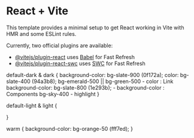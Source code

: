 # React + Vite

This template provides a minimal setup to get React working in Vite with HMR and some ESLint rules.

Currently, two official plugins are available:

- [@vitejs/plugin-react](https://github.com/vitejs/vite-plugin-react/blob/main/packages/plugin-react/README.md) uses [Babel](https://babeljs.io/) for Fast Refresh
- [@vitejs/plugin-react-swc](https://github.com/vitejs/vite-plugin-react-swc) uses [SWC](https://swc.rs/) for Fast Refresh

default-dark & dark {
   background-color: bg-slate-900 (0f172a);
   color: bg-slate-400 (94a3b8);
   bg-emerald-500 || bg-green-500 - color : Link
   background-color: bg-slate-800 (1e293b); - background-color : Components
   bg-sky-400 - highlight
}

default-light & light {

}

warm {
   background-color: bg-orange-50 (fff7ed);
}